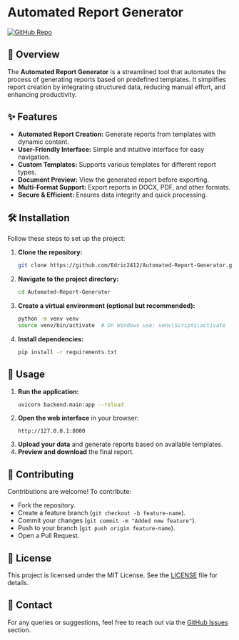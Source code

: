 # Automated Report Generator

[![GitHub Repo](https://img.shields.io/badge/GitHub-Repository-blue)](https://github.com/Edric2412/Automated-Report-Generator)

## 📌 Overview
The **Automated Report Generator** is a streamlined tool that automates the process of generating reports based on predefined templates. It simplifies report creation by integrating structured data, reducing manual effort, and enhancing productivity.

## ✨ Features
- **Automated Report Creation:** Generate reports from templates with dynamic content.
- **User-Friendly Interface:** Simple and intuitive interface for easy navigation.
- **Custom Templates:** Supports various templates for different report types.
- **Document Preview:** View the generated report before exporting.
- **Multi-Format Support:** Export reports in DOCX, PDF, and other formats.
- **Secure & Efficient:** Ensures data integrity and quick processing.

## 🛠 Installation
Follow these steps to set up the project:

1. **Clone the repository:**
   ```sh
   git clone https://github.com/Edric2412/Automated-Report-Generator.git
   ```
2. **Navigate to the project directory:**
   ```sh
   cd Automated-Report-Generator
   ```
3. **Create a virtual environment (optional but recommended):**
   ```sh
   python -m venv venv
   source venv/bin/activate  # On Windows use: venv\Scripts\activate
   ```
4. **Install dependencies:**
   ```sh
   pip install -r requirements.txt
   ```

## 🚀 Usage
1. **Run the application:**
   ```sh
   uvicorn backend.main:app --reload
   ```
2. **Open the web interface** in your browser:
   ```
   http://127.0.0.1:8000
   ```
3. **Upload your data** and generate reports based on available templates.
4. **Preview and download** the final report.

## 🤝 Contributing
Contributions are welcome! To contribute:
- Fork the repository.
- Create a feature branch (`git checkout -b feature-name`).
- Commit your changes (`git commit -m "Added new feature"`).
- Push to your branch (`git push origin feature-name`).
- Open a Pull Request.

## 📜 License
This project is licensed under the MIT License. See the [LICENSE](LICENSE) file for details.

## 📧 Contact
For any queries or suggestions, feel free to reach out via the [GitHub Issues](https://github.com/Edric2412/Automated-Report-Generator/issues) section.

